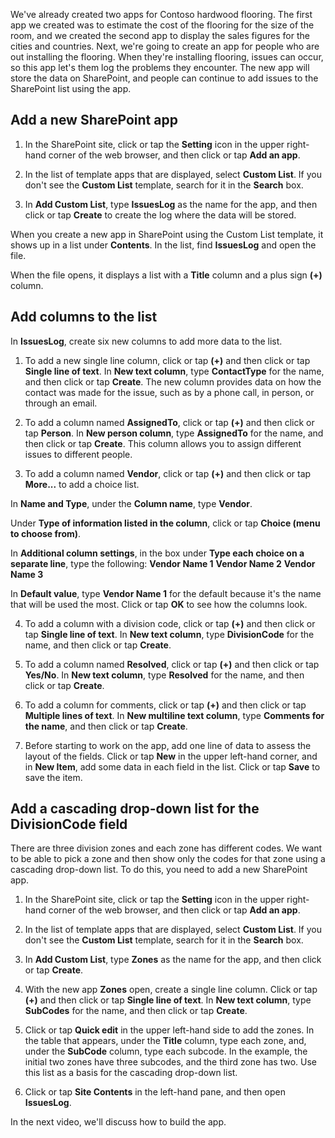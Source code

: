 <properties
   pageTitle="Add data to SharePoint to prepare to create an app | Microsoft PowerApps"
   description="Build additional data into SharePoint to prepare for creating an app"
   services=""
   suite="powerapps"
   documentationCenter="na"
   authors="v-subohe"
   manager="anneta"
   editor=""
   tags=""/>

<tags
   ms.service="powerapps"
   ms.devlang="na"
   ms.topic="get-started-article"
   ms.tgt_pltfrm="na"
   ms.workload="na"
   ms.date="06/07/2017"
   ms.author="v-subohe"/>

We've already created two apps for Contoso hardwood flooring. The first app we created was to estimate the cost of the flooring for the size of the room, and we created the second app to display the sales figures for the cities and countries. Next, we're going to create an app for people who are out installing the flooring. When they're installing flooring, issues can occur, so this app let's them log the problems they encounter. The new app will store the data on SharePoint, and people can continue to add issues to the SharePoint list using the app.

## Add a new SharePoint app ##
1. In the SharePoint site, click or tap the **Setting** icon in the upper right-hand corner of the web browser, and then click or tap **Add an app**.

2. In the list of template apps that are displayed, select **Custom List**. If you don't see the **Custom List** template, search for it in the **Search** box.

3. In **Add Custom List**, type **IssuesLog** as the name for the app, and then click or tap **Create** to create the log where the data will be stored.

  When you create a new app in SharePoint using the Custom List template, it shows up in a list under **Contents**. In the list, find **IssuesLog** and open the file.

  When the file opens, it displays a list <!-- actually, it looks like a table, but Audrie is using the word 'list' here --> with a **Title** column and a plus sign **(+)** column.

## Add columns to the list ##
In **IssuesLog**, create six new columns to add more data to the list.
<!-- It would be helpful to have access to the SharePoint site Audrie's using, which is https://microsoft.sharepoint.com/teams/PlanningTeamSite/Lists/IssuesLog. This will help me take screenshots related to these steps. -->
1. To add a new single line column, click or tap **(+)** and then click or tap **Single line of text**. In **New text column**, type **ContactType** for the name, and then click or tap **Create**. The new column provides data on how the contact was made for the issue, such as by a phone call, in person, or through an email.

2. To add a column named **AssignedTo**, click or tap **(+)** and then click or tap **Person**. In **New person column**, type **AssignedTo** for the name, and then click or tap **Create**. This column allows you to assign different issues to different people.

3. To add a column named **Vendor**, click or tap **(+)** and then click or tap **More...** to add a choice list.

  In **Name and Type**, under the **Column name**, type **Vendor**.

  Under **Type of information listed in the column**, click or tap **Choice (menu to choose from)**.

  In **Additional column settings**, in the box under **Type each choice on a separate line**, type the following:
  **Vendor Name 1**
  **Vendor Name 2**
  **Vendor Name 3**

  In **Default value**, type **Vendor Name 1** for the default because it's the name that will be used the most. Click or tap **OK** to see how the columns look.

4. To add a column with a division code, click or tap **(+)** and then click or tap **Single line of text**. In **New text column**, type **DivisionCode** for the name, and then click or tap **Create**.

5. To add a column named **Resolved**, click or tap **(+)** and then click or tap **Yes/No**. In **New text column**, type **Resolved** for the name, and then click or tap **Create**.

6. To add a column for comments, click or tap **(+)** and then click or tap **Multiple lines of text**. In **New multiline text column**, type **Comments for the name**, and then click or tap **Create**.

7. Before starting to work on the app, add one line of data to assess the layout of the fields. Click or tap **New** in the upper left-hand corner, and in **New Item**, add some data in each field in the list. Click or tap **Save** to save the item.

## Add a cascading drop-down list for the DivisionCode field ##
There are three division zones and each zone has different codes. We want to be able to pick a zone and then show only the codes for that zone using a cascading drop-down list. To do this, you need to add a new SharePoint app.

1. In the SharePoint site, click or tap the **Setting** icon in the upper right-hand corner of the web browser, and then click or tap **Add an app**.

2. In the list of template apps that are displayed, select **Custom List**. If you don't see the **Custom List** template, search for it in the **Search** box.

3. In **Add Custom List**, type **Zones** as the name for the app, and then click or tap **Create**.

4. With the new app **Zones** open, create a single line column. Click or tap **(+)** and then click or tap **Single line of text**. In **New text column**, type **SubCodes** for the name, and then click or tap **Create**.

5. Click or tap **Quick edit** in the upper left-hand side to add the zones. In the table that appears, under the **Title** column, type each zone, and, under the **SubCode** column, type each subcode. In the example, the initial two zones have three subcodes, and the third zone has two. Use this list as a basis for the cascading drop-down list.

6. Click or tap **Site Contents** in the left-hand pane, and then open **IssuesLog**.

In the next video, we'll discuss how to build the app.
